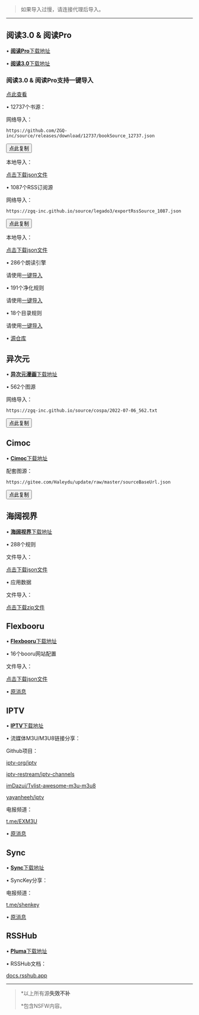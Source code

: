 > 如果导入过慢，请连接代理后导入。

***

## 阅读3.0 & 阅读Pro

• [**阅读Pro**下载地址](http://a.ruansky.com/up/496273)

• [**阅读3.0**下载地址](https://www.ghxi.com/newread.html)

### 阅读3.0 & 阅读Pro支持一键导入

[点此查看](https://zgq-inc.github.io/source/import.html)

• 12737个书源：

网络导入：

```
https://github.com/ZGQ-inc/source/releases/download/12737/bookSource_12737.json
```

<button class="button" data-clipboard-text="https://github.com/ZGQ-inc/source/releases/download/12737/bookSource_12737.json" onclick="clicka();">点此复制</button>

本地导入：

[点击下载json文件](https://github.com/ZGQ-inc/source/releases/download/12737/bookSource_12737.json)

• 1087个RSS订阅源

网络导入：

```
https://zgq-inc.github.io/source/legado3/exportRssSource_1087.json
```

<button class="button" data-clipboard-text="https://zgq-inc.github.io/source/legado3/exportRssSource_1087.json" onclick="clicka();">点此复制</button>

本地导入：

[点击下载json文件](https://zgq-inc.github.io/source/legado3/exportRssSource_1049.json)

• 286个朗读引擎

请使用[一键导入](https://zgq-inc.github.io/source/import.html)

• 191个净化规则

请使用[一键导入](https://zgq-inc.github.io/source/import.html)

• 18个目录规则

请使用[一键导入](https://zgq-inc.github.io/source/import.html)

• [源仓库](https://yckceo.vip/)

## 异次元

• [**异次元漫画**下载地址](https://www.ghxi.com/ycymh.html)

• 562个图源

网络导入：

```
https://zgq-inc.github.io/source/cospa/2022-07-06_562.txt
```

<button class="button" data-clipboard-text="https://zgq-inc.github.io/source/cospa/2022-07-06_562.txt" onclick="clicka();">点此复制</button>

## Cimoc

• [**Cimoc**下载地址](https://github.com/Haleydu/Cimoc)

配套图源：

```
https://gitee.com/Haleydu/update/raw/master/sourceBaseUrl.json
```

<button class="button" data-clipboard-text="https://gitee.com/Haleydu/update/raw/master/sourceBaseUrl.json" onclick="clicka();">点此复制</button>

## 海阔视界

• [**海阔视界**下载地址](https://www.ghxi.com/andhksj.html)

• 288个规则

文件导入：

[点击下载json文件](https://github.com/ZGQ-inc/source/releases/download/288/share-home-rules_288.json)

• 应用数据

文件导入：

[点击下载zip文件](https://github.com/ZGQ-inc/source/releases/download/288/hiker_data.zip)

## Flexbooru

• [**Flexbooru**下载地址](http://a.ruansky.com/up/707845)

• 16个booru网站配置

文件导入：

[点击下载json文件](https://github.com/ZGQ-inc/source/releases/download/16/boorus_16.json)

• [原消息](https://t.me/ZGQincLiqun/1431)

## IPTV

• [**IPTV**下载地址](http://a.ruansky.com/up/421994)

• 流媒体M3U/M3U8链接分享：

Github项目：

[iptv-org/iptv](https://github.com/iptv-org/iptv)

[iptv-restream/iptv-channels](https://github.com/iptv-restream/iptv-channels)

[imDazui/Tvlist-awesome-m3u-m3u8](https://github.com/imDazui/Tvlist-awesome-m3u-m3u8)

[yayanheeh/iptv](https://github.com/yayanheeh/iptv)

电报频道：

[t.me/EXM3U](https://t.me/EXM3U)

• [原消息](https://t.me/ZGQincLiqun/1240)

## Sync

• [**Sync**下载地址](http://a.ruansky.com/up/213373)

• SyncKey分享：

电报频道：

[t.me/shenkey](https://t.me/shenkey)

• [原消息](https://t.me/ZGQincLiqun/1239)

## RSSHub

• [**Pluma**下载地址](http://a.ruansky.com/up/261336/)

• RSSHub文档：

[docs.rsshub.app](https://docs.rsshub.app/)

***

> *以上所有源**失效不补**
> 
> *包含NSFW内容。